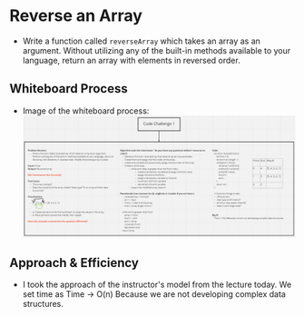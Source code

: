 # Reverse an Array

- Write a function called `reverseArray` which takes an array as an argument. Without utilizing any of the built-in methods available to your language, return an array with elements in reversed order.

## Whiteboard Process

- Image of the whiteboard process: ![array Reverse:](../Images/array-reverse.png)

## Approach & Efficiency

- I took the approach of the instructor's model from the lecture today. We set time as Time -> O(n) Because we are not developing complex data structures.
